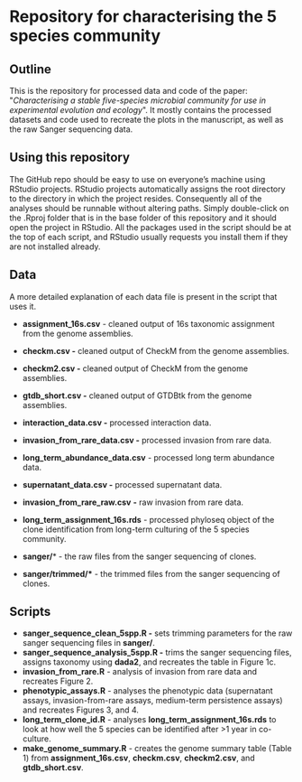 # Repository for characterising the 5 species community

## Outline

This is the repository for processed data and code of the paper: "*Characterising a stable five-species microbial community for use in experimental evolution and ecology*". It mostly contains the processed datasets and code used to recreate the plots in the manuscript, as well as the raw Sanger sequencing data.

## Using this repository

The GitHub repo should be easy to use on everyone’s machine using RStudio projects. RStudio projects automatically assigns the root directory to the directory in which the project resides. Consequently all of the analyses should be runnable without altering paths. Simply double-click on the .Rproj folder that is in the base folder of this repository and it should open the project in RStudio. All the packages used in the script should be at the top of each script, and RStudio usually requests you install them if they are not installed already.

## Data

A more detailed explanation of each data file is present in the script that uses it.

-   **assignment_16s.csv** - cleaned output of 16s taxonomic assignment from the genome assemblies.

-   **checkm.csv -** cleaned output of CheckM from the genome assemblies.

-   **checkm2.csv -** cleaned output of CheckM from the genome assemblies.

-   **gtdb_short.csv -** cleaned output of GTDBtk from the genome assemblies.

-   **interaction_data.csv -** processed interaction data.

-   **invasion_from_rare_data.csv -** processed invasion from rare data.

-   **long_term_abundance_data.csv** - processed long term abundance data.

-   **supernatant_data.csv -** processed supernatant data.

-   **invasion_from_rare_raw.csv** **-** raw invasion from rare data.

-   **long_term_assignment_16s.rds** - processed phyloseq object of the clone identification from long-term culturing of the 5 species community.

-   **sanger/**\* - the raw files from the sanger sequencing of clones.

-   **sanger/trimmed/\*** - the trimmed files from the sanger sequencing of clones.

## Scripts

-   **sanger_sequence_clean_5spp.R -** sets trimming parameters for the raw sanger sequencing files in **sanger/**.
-   **sanger_sequence_analysis_5spp.R -** trims the sanger sequencing files, assigns taxonomy using **dada2**, and recreates the table in Figure 1c.
-   **invasion_from_rare.R** - analysis of invasion from rare data and recreates Figure 2.
-   **phenotypic_assays.R** - analyses the phenotypic data (supernatant assays, invasion-from-rare assays, medium-term persistence assays) and recreates Figures 3, and 4.
-   **long_term_clone_id.R** - analyses **long_term_assignment_16s.rds** to look at how well the 5 species can be identified after \>1 year in co-culture.
-   **make_genome_summary.R** - creates the genome summary table (Table 1) from **assignment_16s.csv**, **checkm.csv**, **checkm2.csv**, and **gtdb_short.csv**.

